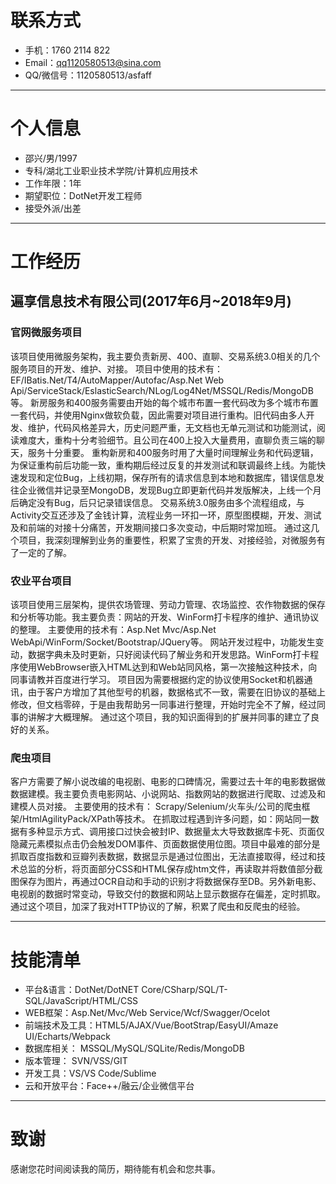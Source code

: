 # 联系方式

- 手机：1760 2114 822
- Email：qq1120580513@sina.com
- QQ/微信号：1120580513/asfaff
---

# 个人信息

 - 邵兴/男/1997
 - 专科/湖北工业职业技术学院/计算机应用技术
 - 工作年限：1年
 - 期望职位：DotNet开发工程师
 - 接受外派/出差

---

# 工作经历
## 遍享信息技术有限公司(2017年6月~2018年9月)
### 官网微服务项目
该项目使用微服务架构，我主要负责新房、400、直聊、交易系统3.0相关的几个服务项目的开发、维护、对接。
项目中使用的技术有：EF/IBatis.Net/T4/AutoMapper/Autofac/Asp.Net Web Api/ServiceStack/EslasticSearch/NLog/Log4Net/MSSQL/Redis/MongoDB等。
新房服务和400服务需要由开始的每个城市布置一套代码改为多个城市布置一套代码，并使用Nginx做软负载，因此需要对项目进行重构。旧代码由多人开发、维护，代码风格差异大，历史问题严重，无文档也无单元测试和功能测试，阅读难度大，重构十分考验细节。且公司在400上投入大量费用，直聊负责三端的聊天，服务十分重要。
重构新房和400服务时用了大量时间理解业务和代码逻辑，为保证重构前后功能一致，重构期后经过反复的并发测试和联调最终上线。为能快速发现和定位Bug，上线初期，保存所有的请求信息到本地和数据库，错误信息发往企业微信并记录至MongoDB，发现Bug立即更新代码并发版解决，上线一个月后确定没有Bug，后只记录错误信息。
交易系统3.0服务由多个流程组成，与Activity交互还涉及了金钱计算，流程业务一环扣一环，原型图模糊，开发、测试及和前端的对接十分痛苦，开发期间接口多次变动，中后期时常加班。
通过这几个项目，我深刻理解到业务的重要性，积累了宝贵的开发、对接经验，对微服务有了一定的了解。
### 农业平台项目
该项目使用三层架构，提供农场管理、劳动力管理、农场监控、农作物数据的保存和分析等功能。我主要负责：网站的开发、WinForm打卡程序的维护、通讯协议的整理。
主要使用的技术有：Asp.Net Mvc/Asp.Net WebApi/WinForm/Socket/Bootstrap/JQuery等。
网站开发过程中，功能发生变动，数据字典未及时更新，只好阅读代码了解业务和开发思路。WinForm打卡程序使用WebBrowser嵌入HTML达到和Web站同风格，第一次接触这种技术，向同事请教并百度进行学习。
项目因为需要根据约定的协议使用Socket和机器通讯，由于客户方增加了其他型号的机器，数据格式不一致，需要在旧协议的基础上修改，但文档零碎，于是由我帮助另一同事进行整理，开始时完全不了解，经过同事的讲解才大概理解。
通过这个项目，我的知识面得到的扩展并同事的建立了良好的关系。
### 爬虫项目
客户方需要了解小说改编的电视剧、电影的口碑情况，需要过去十年的电影数据做数据建模。我主要负责电影网站、小说网站、指数网站的数据进行爬取、过滤及和建模人员对接。
主要使用的技术有： Scrapy/Selenium/火车头/公司的爬虫框架/HtmlAgilityPack/XPath等技术。
在抓取过程遇到许多问题，如：网站同一数据有多种显示方式、调用接口过快会被封IP、数据量太大导致数据库卡死、页面仅隐藏元素模拟点击仍会触发DOM事件、页面数据使用位图。项目中最难的部分是抓取百度指数和豆瓣列表数据，数据显示是通过位图出，无法直接取得，经过和技术总监的分析，将页面部分CSS和HTML保存成htm文件，再读取并将数值部分截图保存为图片，再通过OCR自动和手动的识别才将数据保存至DB。另外新电影、电视剧的数据时常变动，导致交付的数据和网站上显示数据存在偏差，定时抓取。
通过这个项目，加深了我对HTTP协议的了解，积累了爬虫和反爬虫的经验。

---

# 技能清单

* 平台&语言：DotNet/DotNET Core/CSharp/SQL/T-SQL/JavaScript/HTML/CSS
* WEB框架：Asp.Net/Mvc/Web Service/Wcf/Swagger/Ocelot
* 前端技术及工具：HTML5/AJAX/Vue/BootStrap/EasyUI/Amaze UI/Echarts/Webpack
* 数据库相关： MSSQL/MySQL/SQLite/Redis/MongoDB
* 版本管理： SVN/VSS/GIT
* 开发工具：VS/VS Code/Sublime
* 云和开放平台：Face++/融云/企业微信平台

---
# 致谢
感谢您花时间阅读我的简历，期待能有机会和您共事。
